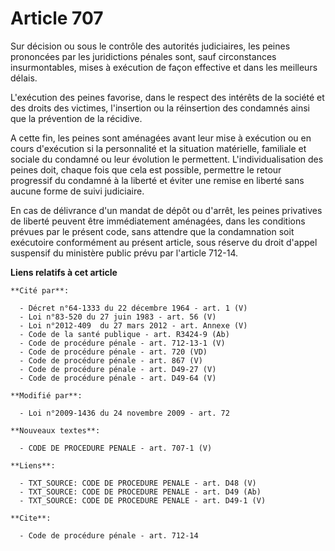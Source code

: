 # Article 707

Sur décision ou sous le contrôle des autorités judiciaires, les peines prononcées par les juridictions pénales sont, sauf
circonstances insurmontables, mises à exécution de façon effective et dans les meilleurs délais.

L'exécution des peines favorise, dans le respect des intérêts de la société et des droits des victimes, l'insertion ou la
réinsertion des condamnés ainsi que la prévention de la récidive.

A cette fin, les peines sont aménagées avant leur mise à exécution ou en cours d'exécution si la personnalité et la situation
matérielle, familiale et sociale du condamné ou leur évolution le permettent. L'individualisation des peines doit, chaque
fois que cela est possible, permettre le retour progressif du condamné à la liberté et éviter une remise en liberté sans
aucune forme de suivi judiciaire. 

En cas de délivrance d'un mandat de dépôt ou d'arrêt, les peines privatives de liberté peuvent être immédiatement aménagées,
dans les conditions prévues par le présent code, sans attendre que la condamnation soit exécutoire conformément au présent
article, sous réserve du droit d'appel suspensif du ministère public prévu par l'article 712-14.

**Liens relatifs à cet article**

	**Cité par**:

	  - Décret n°64-1333 du 22 décembre 1964 - art. 1 (V)
	  - Loi n°83-520 du 27 juin 1983 - art. 56 (V)
	  - Loi n°2012-409  du 27 mars 2012 - art. Annexe (V)
	  - Code de la santé publique - art. R3424-9 (Ab)
	  - Code de procédure pénale - art. 712-13-1 (V)
	  - Code de procédure pénale - art. 720 (VD)
	  - Code de procédure pénale - art. 867 (V)
	  - Code de procédure pénale - art. D49-27 (V)
	  - Code de procédure pénale - art. D49-64 (V)

	**Modifié par**:

	  - Loi n°2009-1436 du 24 novembre 2009 - art. 72

	**Nouveaux textes**:

	  - CODE DE PROCEDURE PENALE - art. 707-1 (V)

	**Liens**:

	  - TXT_SOURCE: CODE DE PROCEDURE PENALE - art. D48 (V)
	  - TXT_SOURCE: CODE DE PROCEDURE PENALE - art. D49 (Ab)
	  - TXT_SOURCE: CODE DE PROCEDURE PENALE - art. D49-1 (V)

	**Cite**:

	  - Code de procédure pénale - art. 712-14
